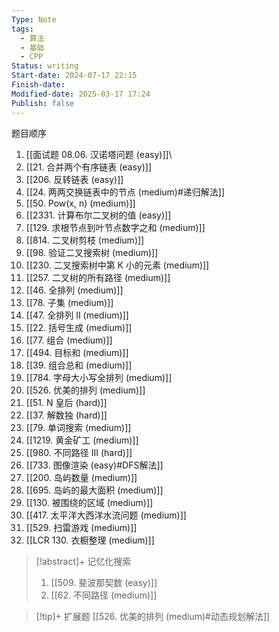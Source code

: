 ```yaml
---
Type: Note
tags:
  - 算法
  - 基础
  - CPP
Status: writing
Start-date: 2024-07-17 22:15
Finish-date: 
Modified-date: 2025-03-17 17:24
Publish: false
---
```

题目顺序
1. [[面试题 08.06. 汉诺塔问题 (easy)]]\
2. [[21. 合并两个有序链表 (easy)]]
3. [[206. 反转链表 (easy)]]
4. [[24. 两两交换链表中的节点 (medium)#递归解法]]
5. [[50. Pow(x, n)   (medium)]]
6. [[2331. 计算布尔二叉树的值 (easy)]]
7. [[129. 求根节点到叶节点数字之和 (medium)]]
8. [[814. 二叉树剪枝 (medium)]]
9. [[98. 验证二叉搜索树 (medium)]]
10. [[230. 二叉搜索树中第 K 小的元素 (medium)]]
11. [[257. 二叉树的所有路径 (medium)]]
12. [[46. 全排列 (medium)]]
13. [[78. 子集 (medium)]]
14. [[47. 全排列 II (medium)]]
15. [[22. 括号生成 (medium)]]
16. [[77. 组合 (medium)]]
17. [[494. 目标和 (medium)]]
18. [[39. 组合总和 (medium)]]
19. [[784. 字母大小写全排列 (medium)]]
20. [[526. 优美的排列 (medium)]]
21. [[51. N 皇后 (hard)]]
22. [[37. 解数独 (hard)]]
23. [[79. 单词搜索 (medium)]]
24. [[1219. 黄金矿工 (medium)]]
25. [[980. 不同路径 III (hard)]]
26. [[733. 图像渲染 (easy)#DFS解法]]
27. [[200. 岛屿数量 (medium)]]
28. [[695. 岛屿的最大面积 (medium)]]
29. [[130. 被围绕的区域 (medium)]]
30. [[417. 太平洋大西洋水流问题 (medium)]]
31. [[529. 扫雷游戏 (medium)]]
32. [[LCR 130. 衣橱整理 (medium)]]


> [!abstract]+ 记忆化搜索
> 1. [[509. 斐波那契数 (easy)]]
> 2. [[62. 不同路径 (medium)]]



> [!tip]+ 扩展题
> [[526. 优美的排列 (medium)#动态规划解法]]

